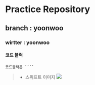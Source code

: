 # Practice Repository

## branch : yoonwoo
### wirtter : yoonwoo

#### 코드 블럭
```
코드블럭은 ```` 
```

> - 스위프트 이미지
![](https://www.google.com/url?sa=i&url=https%3A%2F%2Fdeveloper.apple.com%2Fkr%2Fswift%2Fresources%2F&psig=AOvVaw18uU5Q2mAbkUPPrYJiJL8I&ust=1687176582522000&source=images&cd=vfe&ved=0CBEQjRxqFwoTCKCL5djkzP8CFQAAAAAdAAAAABAE)